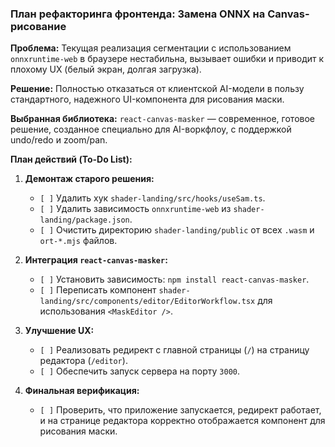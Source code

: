 ### План рефакторинга фронтенда: Замена ONNX на Canvas-рисование

**Проблема:** Текущая реализация сегментации с использованием `onnxruntime-web` в браузере нестабильна, вызывает ошибки и приводит к плохому UX (белый экран, долгая загрузка).

**Решение:** Полностью отказаться от клиентской AI-модели в пользу стандартного, надежного UI-компонента для рисования маски.

**Выбранная библиотека:** `react-canvas-masker` — современное, готовое решение, созданное специально для AI-воркфлоу, с поддержкой undo/redo и zoom/pan.

**План действий (To-Do List):**

1.  **Демонтаж старого решения:**
    *   `[ ]` Удалить хук `shader-landing/src/hooks/useSam.ts`.
    *   `[ ]` Удалить зависимость `onnxruntime-web` из `shader-landing/package.json`.
    *   `[ ]` Очистить директорию `shader-landing/public` от всех `.wasm` и `ort-*.mjs` файлов.

2.  **Интеграция `react-canvas-masker`:**
    *   `[ ]` Установить зависимость: `npm install react-canvas-masker`.
    *   `[ ]` Переписать компонент `shader-landing/src/components/editor/EditorWorkflow.tsx` для использования `<MaskEditor />`.

3.  **Улучшение UX:**
    *   `[ ]` Реализовать редирект с главной страницы (`/`) на страницу редактора (`/editor`).
    *   `[ ]` Обеспечить запуск сервера на порту `3000`.

4.  **Финальная верификация:**
    *   `[ ]` Проверить, что приложение запускается, редирект работает, и на странице редактора корректно отображается компонент для рисования маски.
